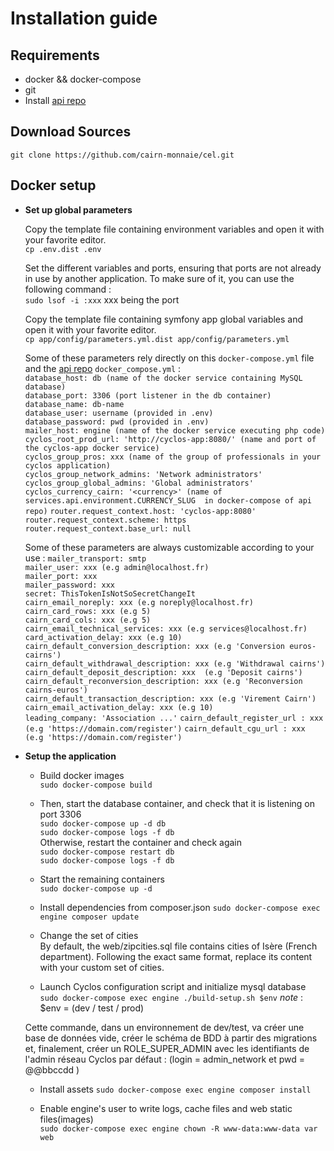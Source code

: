 # Installation guide

## Requirements
 * docker && docker-compose
 * git
 * Install [api repo](https://github.com/cairn-monnaie/api/tree/cairn)

## Download Sources

   `git clone https://github.com/cairn-monnaie/cel.git`

## Docker setup

 * **Set up global parameters**

    Copy the template file containing environment variables and open it with your favorite editor.   
      `cp .env.dist .env`

    Set the different variables and ports, ensuring that ports are not already in use by another application.
    To make sure of it, you can use the following command :  
      `sudo lsof -i :xxx` xxx being the port
 
    Copy the template file containing symfony app global variables and open it with your favorite editor.  
      `cp app/config/parameters.yml.dist app/config/parameters.yml`

    Some of these parameters rely directly on this `docker-compose.yml` file and the [api repo](https://github.com/cairn-monnaie/api/tree/cairn) `docker_compose.yml` :  
      `database_host: db (name of the docker service containing MySQL database)`  
      `database_port: 3306 (port listener in the db container)`  
      `database_name: db-name`  
      `database_user: username (provided in .env)`  
      `database_password: pwd (provided in .env)`  
      `mailer_host: engine (name of the docker service executing php code)`  
      `cyclos_root_prod_url: 'http://cyclos-app:8080/' (name and port of the cyclos-app docker service)`  
      `cyclos_group_pros: xxx (name of the group of professionals in your cyclos application)`  
      `cyclos_group_network_admins: 'Network administrators'`  
      `cyclos_group_global_admins: 'Global administrators'`  
      `cyclos_currency_cairn: '<currency>' (name of services.api.environment.CURRENCY_SLUG  in docker-compose of api repo)`
      `router.request_context.host: 'cyclos-app:8080'`
      `router.request_context.scheme: https`
      `router.request_context.base_url: null`

    Some of these parameters are always customizable according to your use :
      `mailer_transport: smtp`  
      `mailer_user: xxx (e.g admin@localhost.fr)`  
      `mailer_port: xxx`  
      `mailer_password: xxx`  
      `secret: ThisTokenIsNotSoSecretChangeIt`  
      `cairn_email_noreply: xxx (e.g noreply@localhost.fr)`  
      `cairn_card_rows: xxx (e.g 5)`  
      `cairn_card_cols: xxx (e.g 5)`  
      `cairn_email_technical_services: xxx (e.g services@localhost.fr)`  
      `card_activation_delay: xxx (e.g 10)`  
      `cairn_default_conversion_description: xxx (e.g 'Conversion euros-cairns')`  
      `cairn_default_withdrawal_description: xxx (e.g 'Withdrawal cairns')`  
      `cairn_default_deposit_description: xxx  (e.g 'Deposit cairns')`  
      `cairn_default_reconversion_description: xxx (e.g 'Reconversion cairns-euros')`  
      `cairn_default_transaction_description: xxx (e.g 'Virement Cairn')`  
      `cairn_email_activation_delay: xxx (e.g 10)`  
      `leading_company: 'Association ...'`
      `cairn_default_register_url : xxx (e.g 'https://domain.com/register')`
      `cairn_default_cgu_url : xxx (e.g 'https://domain.com/register')`

 * **Setup the application**

     * Build docker images   
       `sudo docker-compose build`

     * Then, start the database container, and check that it is listening on port 3306  
       `sudo docker-compose up -d db`  
       `sudo docker-compose logs -f db`   
       Otherwise, restart the container and check again  
       `sudo docker-compose restart db`  
       `sudo docker-compose logs -f db`  
  
     * Start the remaining containers  
       `sudo docker-compose up -d`  

     * Install dependencies from composer.json 
       `sudo docker-compose exec engine composer update`  
      
     * Change the set of cities   
       By default, the web/zipcities.sql file contains cities of Isère (French department). Following the exact same format, replace its content with your custom set of cities.

     * Launch Cyclos configuration script and initialize mysql database  
       `sudo docker-compose exec engine ./build-setup.sh $env` _note_ : $env = (dev / test / prod)   

     Cette commande, dans un environnement de dev/test, va créer une base de données vide, créer le schéma de BDD à partir des migrations et, finalement, créer un ROLE\_SUPER\_ADMIN avec les identifiants de l'admin réseau Cyclos par défaut : (login = admin\_network et pwd = @@bbccdd )
     
     
    * Install assets
       `sudo docker-compose exec engine composer install`

     * Enable engine's user to write logs, cache files and web static files(images)  
       `sudo docker-compose exec engine chown -R www-data:www-data var web`

